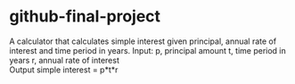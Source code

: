 # github-final-project
<DOCTYPE HTML>
  <head>
    A calculator that calculates simple interest given principal, annual rate of interest and time period in years.
  </head>
<body>
  Input:
   p, principal amount
   t, time period in years
   r, annual rate of interest<br>
Output
   simple interest = p*t*r</body>
